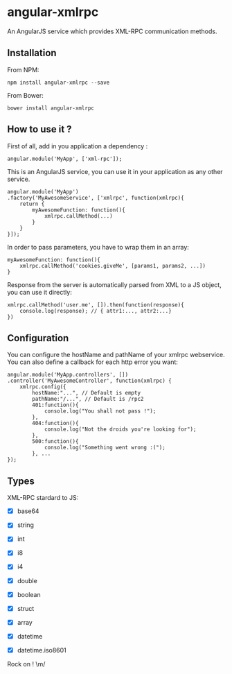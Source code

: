 angular-xmlrpc
==============

An AngularJS service which provides XML-RPC communication methods.

Installation
------------

From NPM:

    npm install angular-xmlrpc --save

From Bower:

    bower install angular-xmlrpc


How to use it ?
---------------

First of all, add in you application a dependency :

    angular.module('MyApp', ['xml-rpc']);

This is an AngularJS service, you can use it in your application as any other service.

    angular.module('MyApp')
    .factory('MyAwesomeService', ['xmlrpc', function(xmlrpc){
        return {
            myAwesomeFunction: function(){
                xmlrpc.callMethod(...)
            }
        }
    }]);

In order to pass parameters, you have to wrap them in an array:

    myAwesomeFunction: function(){
        xmlrpc.callMethod('cookies.giveMe', [params1, params2, ...])
    }

Response from the server is automatically parsed from XML to a JS object, you can use it directly:

    xmlrpc.callMethod('user.me', []).then(function(response){
        console.log(response); // { attr1:..., attr2:...}
    })

Configuration
-------------

You can configure the hostName and pathName of your xmlrpc webservice. You can also define a callback for each http error you want:

    angular.module('MyApp.controllers', [])
    .controller('MyAwesomeController', function(xmlrpc) {
        xmlrpc.config({
            hostName:"...", // Default is empty
            pathName:"/...", // Default is /rpc2
            401:function(){
                console.log("You shall not pass !");
            },
            404:function(){
                console.log("Not the droids you're looking for");
            },
            500:function(){
                console.log("Something went wrong :(");
            }, ...
    });

    
Types
-----
XML-RPC stardard to JS:

- [x] base64
- [x] string
- [x] int
- [x] i8
- [x] i4
- [x] double
- [x] boolean
- [x] struct
- [x] array
- [x] datetime
- [x] datetime.iso8601


Rock on ! \m/
